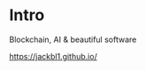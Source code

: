 # Intro

Blockchain, AI & beautiful software

https://jackbl1.github.io/

<!---
jackbl1/jackbl1 is a ✨ special ✨ repository because its `README.md` (this file) appears on your GitHub profile.
You can click the Preview link to take a look at your changes.
--->
